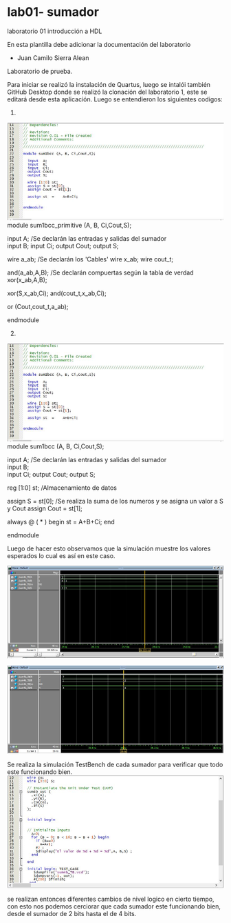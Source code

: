 # lab01- sumador 
laboratorio 01 introducción a HDL

En esta plantilla debe adicionar la documentación del laboratorio

* Juan Camilo Sierra Alean

Laboratorio de prueba.

Para iniciar se realizó la instalación de Quartus, luego se intalói también GitHub Desktop donde se realizó la clonación del laboratorio 1, este se editará desde esta aplicación.
Luego se entendieron los siguientes codigos:

1)

![Imagen 1](https://github.com/unal-edigital1-lab/lab00-jusierraa/blob/master/sum1bitcod.JPG)
module sum1bcc_primitive (A, B, Ci,Cout,S);

  input  A;            /Se declarán las entradas y salidas del sumador    
  input  B;
  input  Ci;
  output Cout;
  output S;


  wire a_ab;            /Se declarán los 'Cables'
  wire x_ab;
  wire cout_t;

  and(a_ab,A,B);         /Se declarán compuertas según la tabla de verdad
  xor(x_ab,A,B);

  xor(S,x_ab,Ci);
  and(cout_t,x_ab,Ci);

  or (Cout,cout_t,a_ab);

endmodule

2)
![Imagen 2](https://github.com/unal-edigital1-lab/lab00-jusierraa/blob/master/sum1bitcod.JPG)
module sum1bcc (A, B, Ci,Cout,S);

  input  A;              /Se declarán las entradas y salidas del sumador           
  input  B;                       
  input  Ci;
  output Cout;
  output S;

  reg [1:0] st;          /Almacenamiento de datos

  assign S = st[0];          /Se realiza la suma de los numeros y se asigna un valor a S y Cout
  assign Cout = st[1];

  always @ ( * ) begin
  	st  = 	A+B+Ci;
  end
  
endmodule

Luego de hacer esto observamos que la simulación muestre los valores esperados lo cual es así en este caso.

![Imagen 3](https://github.com/unal-edigital1-lab/lab00-jusierraa/blob/master/sum4bits.JPG)

![Imagen 4](https://github.com/unal-edigital1-lab/lab00-jusierraa/blob/master/sum4bits2.JPG)

Se realiza la simulación TestBench de cada sumador para verificar que todo este funcionando bien.
![Imagen 5](https://github.com/unal-edigital1-lab/lab00-jusierraa/blob/master/sum4bit_TBcod.JPG)


 se realizan entonces diferentes cambios de nivel logico en cierto tiempo, con esto nos podemos cerciorar que cada sumador este funcionando bien, desde el sumador de 2 bits hasta el de 4 bits.





